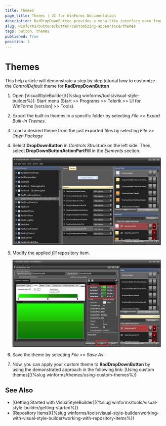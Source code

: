 ```yaml
---
title: Themes
page_title: Themes | UI for WinForms Documentation
description: RadDropDownButton provides a menu-like interface open from a button. Each of the items of RadDropDownButton can be set to perform an action when clicked.
slug: winforms/buttons/button/customizing-appearance/themes
tags: button, themes
published: True
position: 2 
---
```


# Themes

This help article will demonstrate a step by step tutorial how to customize the *ControlDefault* theme for __RadDropDownButton__ 

1. Open [VisualStyleBuilder]({%slug winforms/tools/visual-style-builder%}): Start menu (Start >> Programs >> Telerik >> UI for WinForms [version] >> Tools).

1. Export the built-in themes in a specific folder by selecting *File >> Export Built-in Themes*.

1. Load a desired theme from the just exported files by selecting *File >> Open Package*

1. Select __DropDownButton__ in *Controls Structure* on the left side. Then, select __DropDownButtonActionPartFill__ in the *Elements* section.

	![dropdownbutton-customizing-appearance-themes 001](images/dropdownbutton-customizing-appearance-themes001.png)

1. Modify the applied *fill* repository item. 

	![dropdownbutton-customizing-appearance-themes 002](images/dropdownbutton-customizing-appearance-themes002.png)

1. Save the theme by selecting *File >> Save As*.

1. Now, you can apply your custom theme to __RadDropDownButton__ by using the demonstrated approach in the following link: [Using custom themes]({%slug winforms/themes/using-custom-themes%})


## See Also
* [Getting Started with VisualStyleBuilder]({%slug winforms/tools/visual-style-builder/getting-started%})
* [Repository Items]({%slug winforms/tools/visual-style-builder/working-with-visual-style-builder/working-with-repository-items%})
